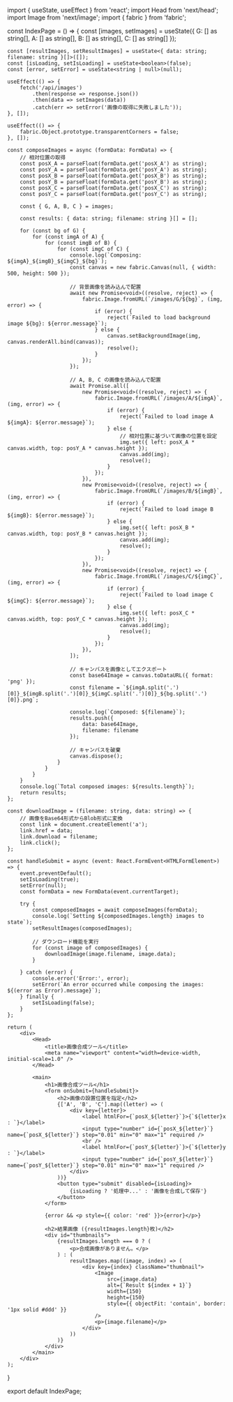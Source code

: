import { useState, useEffect } from 'react';
import Head from 'next/head';
import Image from 'next/image';
import { fabric } from 'fabric';

const IndexPage = () => {
    const [images, setImages] = useState({
        G: [] as string[],
        A: [] as string[],
        B: [] as string[],
        C: [] as string[]
    });

    const [resultImages, setResultImages] = useState<{ data: string; filename: string }[]>([]);
    const [isLoading, setIsLoading] = useState<boolean>(false);
    const [error, setError] = useState<string | null>(null);

    useEffect(() => {
        fetch('/api/images')
            .then(response => response.json())
            .then(data => setImages(data))
            .catch(err => setError('画像の取得に失敗しました'));
    }, []);

    useEffect(() => {
        fabric.Object.prototype.transparentCorners = false;
    }, []);

    const composeImages = async (formData: FormData) => {
        // 相対位置の取得
        const posX_A = parseFloat(formData.get('posX_A') as string);
        const posY_A = parseFloat(formData.get('posY_A') as string);
        const posX_B = parseFloat(formData.get('posX_B') as string);
        const posY_B = parseFloat(formData.get('posY_B') as string);
        const posX_C = parseFloat(formData.get('posX_C') as string);
        const posY_C = parseFloat(formData.get('posY_C') as string);

        const { G, A, B, C } = images;

        const results: { data: string; filename: string }[] = [];

        for (const bg of G) {
            for (const imgA of A) {
                for (const imgB of B) {
                    for (const imgC of C) {
                        console.log(`Composing: ${imgA}_${imgB}_${imgC}_${bg}`);
                        const canvas = new fabric.Canvas(null, { width: 500, height: 500 });

                        // 背景画像を読み込んで配置
                        await new Promise<void>((resolve, reject) => {
                            fabric.Image.fromURL(`/images/G/${bg}`, (img, error) => {
                                if (error) {
                                    reject(`Failed to load background image ${bg}: ${error.message}`);
                                } else {
                                    canvas.setBackgroundImage(img, canvas.renderAll.bind(canvas));
                                    resolve();
                                }
                            });
                        });

                        // A, B, C の画像を読み込んで配置
                        await Promise.all([
                            new Promise<void>((resolve, reject) => {
                                fabric.Image.fromURL(`/images/A/${imgA}`, (img, error) => {
                                    if (error) {
                                        reject(`Failed to load image A ${imgA}: ${error.message}`);
                                    } else {
                                        // 相対位置に基づいて画像の位置を設定
                                        img.set({ left: posX_A * canvas.width, top: posY_A * canvas.height });
                                        canvas.add(img);
                                        resolve();
                                    }
                                });
                            }),
                            new Promise<void>((resolve, reject) => {
                                fabric.Image.fromURL(`/images/B/${imgB}`, (img, error) => {
                                    if (error) {
                                        reject(`Failed to load image B ${imgB}: ${error.message}`);
                                    } else {
                                        img.set({ left: posX_B * canvas.width, top: posY_B * canvas.height });
                                        canvas.add(img);
                                        resolve();
                                    }
                                });
                            }),
                            new Promise<void>((resolve, reject) => {
                                fabric.Image.fromURL(`/images/C/${imgC}`, (img, error) => {
                                    if (error) {
                                        reject(`Failed to load image C ${imgC}: ${error.message}`);
                                    } else {
                                        img.set({ left: posX_C * canvas.width, top: posY_C * canvas.height });
                                        canvas.add(img);
                                        resolve();
                                    }
                                });
                            }),
                        ]);

                        // キャンバスを画像としてエクスポート
                        const base64Image = canvas.toDataURL({ format: 'png' });
                        const filename = `${imgA.split('.')[0]}_${imgB.split('.')[0]}_${imgC.split('.')[0]}_${bg.split('.')[0]}.png`;

                        console.log(`Composed: ${filename}`);
                        results.push({
                            data: base64Image,
                            filename: filename
                        });

                        // キャンバスを破棄
                        canvas.dispose();
                    }
                }
            }
        }
        console.log(`Total composed images: ${results.length}`);
        return results;
    };

    const downloadImage = (filename: string, data: string) => {
        // 画像をBase64形式からBlob形式に変換
        const link = document.createElement('a');
        link.href = data;
        link.download = filename;
        link.click();
    };

    const handleSubmit = async (event: React.FormEvent<HTMLFormElement>) => {
        event.preventDefault();
        setIsLoading(true);
        setError(null);
        const formData = new FormData(event.currentTarget);

        try {
            const composedImages = await composeImages(formData);
            console.log(`Setting ${composedImages.length} images to state`);
            setResultImages(composedImages);

            // ダウンロード機能を実行
            for (const image of composedImages) {
                downloadImage(image.filename, image.data);
            }

        } catch (error) {
            console.error('Error:', error);
            setError(`An error occurred while composing the images: ${(error as Error).message}`);
        } finally {
            setIsLoading(false);
        }
    };

    return (
        <div>
            <Head>
                <title>画像合成ツール</title>
                <meta name="viewport" content="width=device-width, initial-scale=1.0" />
            </Head>

            <main>
                <h1>画像合成ツール</h1>
                <form onSubmit={handleSubmit}>
                    <h2>画像の設置位置を指定</h2>
                    {['A', 'B', 'C'].map((letter) => (
                        <div key={letter}>
                            <label htmlFor={`posX_${letter}`}>{`${letter}x : `}</label>
                            <input type="number" id={`posX_${letter}`} name={`posX_${letter}`} step="0.01" min="0" max="1" required />
                            <br />
                            <label htmlFor={`posY_${letter}`}>{`${letter}y : `}</label>
                            <input type="number" id={`posY_${letter}`} name={`posY_${letter}`} step="0.01" min="0" max="1" required />
                        </div>
                    ))}
                    <button type="submit" disabled={isLoading}>
                        {isLoading ? '処理中...' : '画像を合成して保存'}
                    </button>
                </form>

                {error && <p style={{ color: 'red' }}>{error}</p>}

                <h2>結果画像 ({resultImages.length}枚)</h2>
                <div id="thumbnails">
                    {resultImages.length === 0 ? (
                        <p>合成画像がありません。</p>
                    ) : (
                        resultImages.map((image, index) => (
                            <div key={index} className="thumbnail">
                                <Image
                                    src={image.data}
                                    alt={`Result ${index + 1}`}
                                    width={150}
                                    height={150}
                                    style={{ objectFit: 'contain', border: '1px solid #ddd' }}
                                />
                                <p>{image.filename}</p>
                            </div>
                        ))
                    )}
                </div>
            </main>
        </div>
    );
}

export default IndexPage;
